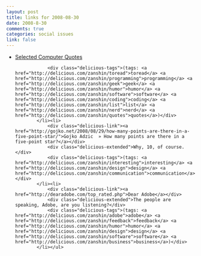 ```yaml
--- 
layout: post
title: links for 2008-08-30
date: 2008-8-30
comments: true
categories: social issues
link: false
---
```

<ul class="delicious"><li>
                <div class="delicious-link"><a href="http://www.juixe.com/techknow/index.php/2008/08/17/favorite-programming-quotes/">Selected Computer Quotes</a></div>
                
                <div class="delicious-tags">(tags: <a href="http://delicious.com/zanshin/toread">toread</a> <a href="http://delicious.com/zanshin/programming">programming</a> <a href="http://delicious.com/zanshin/geek">geek</a> <a href="http://delicious.com/zanshin/humor">humor</a> <a href="http://delicious.com/zanshin/software">software</a> <a href="http://delicious.com/zanshin/coding">coding</a> <a href="http://delicious.com/zanshin/list">list</a> <a href="http://delicious.com/zanshin/nerd">nerd</a> <a href="http://delicious.com/zanshin/quotes">quotes</a>)</div>
            </li><li>
                <div class="delicious-link"><a href="http://gojko.net/2008/08/29/how-many-points-are-there-in-a-five-point-star/">Gojko Adzic  » How many points are there in a five-point star?</a></div>
                <div class="delicious-extended">Why, 10, of course.</div>
                <div class="delicious-tags">(tags: <a href="http://delicious.com/zanshin/interesting">interesting</a> <a href="http://delicious.com/zanshin/design">design</a> <a href="http://delicious.com/zanshin/communication">communication</a>)</div>
            </li><li>
                <div class="delicious-link"><a href="http://dearadobe.com/top_rated.php">Dear Adobe</a></div>
                <div class="delicious-extended">The people are speaking, Adobe, are you listening?</div>
                <div class="delicious-tags">(tags: <a href="http://delicious.com/zanshin/adobe">adobe</a> <a href="http://delicious.com/zanshin/feedback">feedback</a> <a href="http://delicious.com/zanshin/humor">humor</a> <a href="http://delicious.com/zanshin/design">design</a> <a href="http://delicious.com/zanshin/software">software</a> <a href="http://delicious.com/zanshin/business">business</a>)</div>
            </li></ul>
